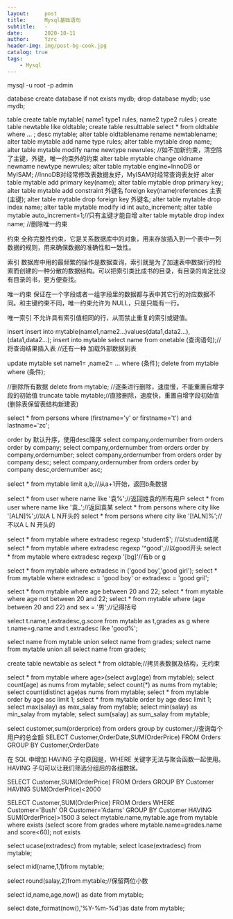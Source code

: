 ```yaml
---
layout:     post
title:      Mysql基础语句
subtitle:   -
date:       2020-10-11
author:     Yzrc
header-img: img/post-bg-cook.jpg
catalog: true
tags:
    - Mysql
---
```


mysql -u root -p
admin

database
create database if not exists mydb;
drop database mydb;
use mydb;

table
create table mytable(
	name1 type1 rules,
	name2 type2 rules
)
create table newtable like oldtable;
create table resulttable select * from oldtable where ... ;
desc mytable;
alter table oldtablename rename newtablename;
alter table mytable add name type rules;
alter table mytable drop name;
alter table mytable modify name newtype newrules; //如不加新约束，清空除了主键，外键，唯一约束外的约束
alter table mytable change oldname newname newtype newrules;
alter table mytable engine=InnoDB or MyISAM;
//InnoDB对经常修改表数据友好，MyISAM对经常查询表友好
alter table mytable add primary key(name);
alter table mytable drop primary key;
alter table mytable add constraint 外键名 foreign key(name)references 主表(主键);
alter table mytable drop foreign key 外键名;
alter table mytable drop index name;
alter table mytable modify id int auto_increment;
alter table mytable auto_increment=1;//只有主键才能自增
alter table mytable drop index name; //删除唯一约束

约束 全称完整性约束，它是关系数据库中的对象，用来存放插入到一个表中一列数据的规则，用来确保数据的准确性和一致性。

索引 数据库中用的最频繁的操作是数据查询，索引就是为了加速表中数据行的检索而创建的一种分散的数据结构。可以把索引类比成书的目录，有目录的肯定比没有目录的书，更方便查找。

唯一约束 保证在一个字段或者一组字段里的数据都与表中其它行的对应数据不同。和主键约束不同，唯一约束允许为 NULL，只是只能有一行。

唯一索引 不允许具有索引值相同的行，从而禁止重复的索引或键值。

insert
insert into mytable(name1,name2...)values(data1,data2...),(data1,data2...);
insert into mytable select name from onetable (查询语句);//将查询结果插入表
//还有一种 加载外部数据到表

update mytable set name1=  ,name2=  ... where (条件);
delete from mytable where (条件);

//删除所有数据
delete from mytable; //逐条进行删除，速度慢，不能重置自增字段的初始值
truncate table mytable;//直接删除，速度快，重置自增字段初始值(删除表保留表结构新建表)

select * from persons where (firstname='y' or firstname='t') and lastname='zc';

order by 默认升序，使用desc降序
select company,ordernumber from orders order by company;
select company,ordernumber from orders order by company,ordernumber;
select company,ordernumber from orders order by company desc;
select company,ordernumber from orders order by company desc,ordernumber asc;

select * from mytable limit a,b;//从a+1开始，返回b条数据

select * from user where name like '袁%';//返回姓袁的所有用户
select * from user where name like '袁_';//返回袁某
select * from persons where city like '[ALN]%';//以A L N开头的
select * from persons where city like '[!ALN]%';//不以A L N 开头的

select * from mytable where extradesc regexp 'student$'; //以student结尾
select * from mytable where extradesc regexp '^good';//以good开头
select * from mytable where extradesc regexp '[bg]'//有b or g

select * from mytable where extradesc in ('good boy','good girl');
select * from mytable where extradesc = 'good boy' or extradesc = 'good gril';

select * from mytable where age between 20 and 22;
select * from mytable where age not between 20 and 22;
select * from mytable where (age between 20 and 22) and sex = '男';//记得括号

select t.name,t.extradesc,g.score from mytable as t,grades as g where t.name=g.name and t.extradesc like 'good%';

select name from mytable union select name from grades;
select name from mytable union all select name from grades;

create table newtable as select * from oldtable;//拷贝表数据及结构，无约束


select * from mytable where age>(select avg(age) from mytable);
select count(age) as nums from mytable;
select count(*) as nums from mytable;
select count(distinct age)as nums from mytable;
select * from mytable order by age asc limit 1;
select * from mytable order by age desc limit 1;
select max(salay) as max_salay from mytable;
select min(salay) as min_salay from mytable;
select sum(salay) as sum_salay from mytable;

select customer,sum(orderprice) from orders group by customer;//查询每个用户的总金额
SELECT Customer,OrderDate,SUM(OrderPrice) FROM Orders
GROUP BY Customer,OrderDate

在 SQL 中增加 HAVING 子句原因是，WHERE 关键字无法与聚合函数一起使用。
HAVING 子句可以让我们筛选分组后的各组数据。

SELECT Customer,SUM(OrderPrice) FROM Orders
GROUP BY Customer
HAVING SUM(OrderPrice)<2000

SELECT Customer,SUM(OrderPrice) FROM Orders
WHERE Customer='Bush' OR Customer='Adams'
GROUP BY Customer
HAVING SUM(OrderPrice)>1500 3
select mytable.name,mytable.age from mytable where exists (select score from grades where mytable.name=grades.name and score<60);
not exists

select ucase(extradesc) from mytable;
select lcase(extradesc) from mytable;

select mid(name,1,1)from mytable;

select round(salay,2)from mytable;//保留两位小数

select id,name,age,now() as date from mytable;

select date_format(now(),'%Y-%m-%d')as date from mytable;
